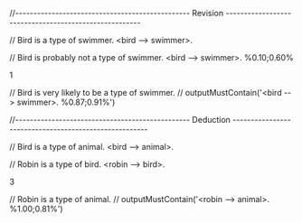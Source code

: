//------------------------------------------------ Revision ------------------------------------------------------

// Bird is a type of swimmer.
<bird --> swimmer>.

// Bird is probably not a type of swimmer.
<bird --> swimmer>. %0.10;0.60%

1

// Bird is very likely to be a type of swimmer.
// outputMustContain('<bird --> swimmer>. %0.87;0.91%')

//------------------------------------------------ Deduction ------------------------------------------------------

// Bird is a type of animal.
<bird --> animal>.

// Robin is a type of bird.
<robin --> bird>.

3

// Robin is a type of animal.
// outputMustContain('<robin --> animal>. %1.00;0.81%')

